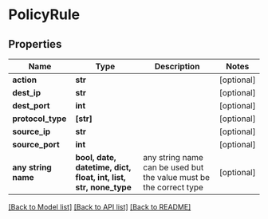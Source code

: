 # PolicyRule


## Properties
Name | Type | Description | Notes
------------ | ------------- | ------------- | -------------
**action** | **str** |  | [optional] 
**dest_ip** | **str** |  | [optional] 
**dest_port** | **int** |  | [optional] 
**protocol_type** | **[str]** |  | [optional] 
**source_ip** | **str** |  | [optional] 
**source_port** | **int** |  | [optional] 
**any string name** | **bool, date, datetime, dict, float, int, list, str, none_type** | any string name can be used but the value must be the correct type | [optional]

[[Back to Model list]](../README.md#documentation-for-models) [[Back to API list]](../README.md#documentation-for-api-endpoints) [[Back to README]](../README.md)


